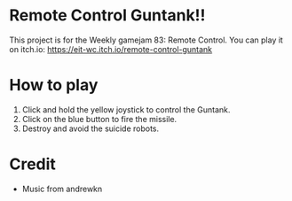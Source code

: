 # Remote Control Guntank!!

This project is for the Weekly gamejam 83: Remote Control.
You can play it on itch.io: https://eit-wc.itch.io/remote-control-guntank

# How to play
1. Click and hold the yellow joystick to control the Guntank.
2. Click on the blue button to fire the missile.
3. Destroy and avoid the suicide robots.

# Credit
- Music from andrewkn
